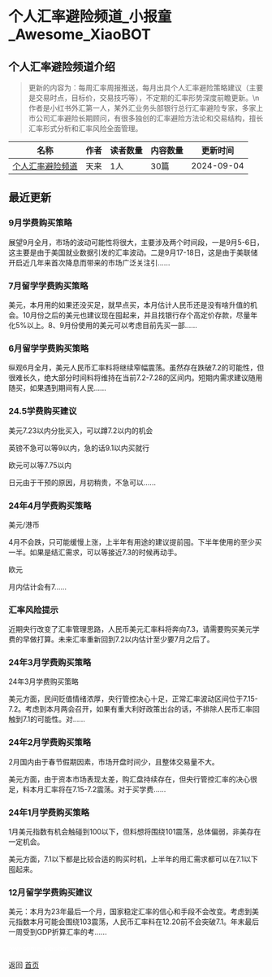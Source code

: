 # 个人汇率避险频道_小报童_Awesome_XiaoBOT

## 个人汇率避险频道介绍
> 更新的内容为：每周汇率周报推送，每月出具个人汇率避险策略建议（主要是交易时点，目标价，交易技巧等），不定期的汇率形势深度前瞻更新。\n作者是小红书外汇第一人，某外汇业务头部银行总行汇率避险专家，多家上市公司汇率避险长期顾问，有很多独创的汇率避险方法论和交易结构，擅长汇率形式分析和汇率风险全面管理。  
  


|名称|作者|读者数量|内容数量|更新时间|
|---|---|---|---|---|
|[个人汇率避险频道](https://xiaobot.net/p/28257?refer=0b133df9-27dc-423b-8101-639049001c13)|天来|1人|30篇|2024-09-04|

## 最近更新
### 9月学费购买策略

展望9月全月，市场的波动可能性将很大，主要涉及两个时间段，一是9月5-6日，这主要是由于美国就业数据引发的汇率波动。二是9月17-18日，这是由于美联储开启近几年来首次降息而带来的市场广泛关注引......

### 7月留学学费购买策略

美元，本月用的如果还没买足，就早点买，本月估计人民币还是没有啥升值的机会。10月份之后的美元也建议现在囤起来，并且找银行存个高定价存款，尽量年化5%以上。8、9月份使用的美元可以考虑目前先买一部......

### 6月留学学费购买策略

纵观6月全月，美元人民币汇率料将继续窄幅震荡。虽然存在跌破7.2的可能性，但很难长久，绝大部分时间料将维持在当前7.2-7.28的区间内。短期内需求建议随用随买，如果遇到期间有人民......

### 24.5学费购买建议

美元7.23以内分批买入，可以蹲7.2以内的机会

英镑不急可以等9以内，急的话9.1以内买就行

欧元可以等7.75以内

日元由于干预的原因，月初稍贵，不急可以......

### 24年4月学费购买策略

美元/港币

4月不会跌，只可能缓慢上涨，上半年有用途的建议提前囤。下半年使用的至少买一半。如果是结汇需求，可以等接近7.3的时候再动手。

欧元

月内估计会有7......

### 汇率风险提示

近期央行改变了汇率管理思路，人民币美元汇率料将奔向7.3，请需要购买美元学费的早做打算。未来汇率重新回到7.2以内估计至少要7月之后了。

### 24年3月学费购买策略

24年3月学费购买策略

美元方面，民间贬值情绪浓厚，央行管控决心十足，正常汇率波动区间位于7.15-7.2。考虑到本月两会召开，如果有重大利好政策出台的话，不排除人民币汇率回触到7.1的可能性。对......

### 24年2月学费购买策略

2月国内由于春节假期因素，市场开盘时间少，且整体交易量不大。

美元方面，由于资本市场表现太差，购汇盘持续存在，但央行管控汇率的决心很足，料本月汇率将在7.15-7.2震荡。对于买学费......

### 24年1月学费购买策略

1月美元指数有机会触碰到100以下，但料想将围绕101震荡，总体偏弱，非美存在一定机会。

美元方面，7.1以下都是比较合适的购买时机，上半年的用汇需求都可以在7.1以下囤起来。

### 12月留学学费购买建议

美元：本月为23年最后一个月，国家稳定汇率的信心和手段不会改变。考虑到美元指数本月可能会围绕103震荡，人民币汇率料在12.20前不会突破7.1。年末最后一周受到GDP折算汇率的考......


<a href="https://github.com/Reno9527/awesome-xiaobot" style="color: white; text-decoration: none;">awesome-xiaobot</a>

返回 [首页](../README.md)
